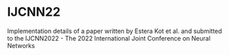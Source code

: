 # IJCNN22
Implementation details of a paper written by Estera Kot et al. and submitted to the IJCNN2022 - The 2022 International Joint Conference on Neural Networks
